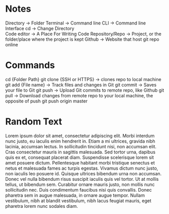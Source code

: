 # Notes 

Directory -> Folder
Terminal -> Command line 
CLI -> Command line Interface 
cd -> Change Directory  
Code editor -> A Place For Writing Code
Repository/Repo -> Project, or the folder/place where the project is kept 
Github -> Website that host git repo online 

# Commands 
cd {Folder Path}
git clone {SSH or HTTPS} -> clones repo to local machine 
git add {File name} -> Track files and changes in Git 
git commit -> Saves your file to Git 
git push -> Upload Git commits to remote repo, like Github 
git pull -> Download changes from remote repo to your local machine, the opposite of push
git push origin master 

# Random Text 
Lorem ipsum dolor sit amet, consectetur adipiscing elit. Morbi interdum nunc justo, eu iaculis enim hendrerit in. Etiam a mi ultrices, gravida nibh lacinia, accumsan lectus. In sollicitudin tincidunt nisi, non accumsan elit. Cras consectetur mauris in sagittis malesuada. Sed tortor urna, dapibus quis ex et, consequat placerat diam. Suspendisse scelerisque lorem sit amet posuere dictum. Pellentesque habitant morbi tristique senectus et netus et malesuada fames ac turpis egestas. Vivamus dictum nunc justo, non iaculis leo posuere id. Quisque ultrices bibendum urna non accumsan. Donec vel nulla bibendum risus suscipit iaculis quis vel tortor. Ut at mollis tellus, ut bibendum sem. Curabitur ornare mauris justo, non mollis nunc sollicitudin nec. Duis condimentum faucibus nisi quis convallis. Donec pharetra sem in augue malesuada, in ornare augue tempor. Nullam vestibulum, nibh at blandit vestibulum, nibh lacus feugiat mauris, eget pharetra lorem nunc sodales diam.